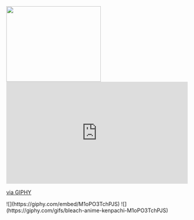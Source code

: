 
<img src="https://media.giphy.com/media/L13NsH0Aij4Sf2Gdjt/giphy.gif" width="250px" height="200px"/> 
<iframe src="https://giphy.com/embed/M1oPO3TchPJS" width="480" height="270" frameBorder="0" class="giphy-embed" allowFullScreen></iframe><p><a href="https://giphy.com/gifs/bleach-anime-kenpachi-M1oPO3TchPJS">via GIPHY</a></p>
![](https://giphy.com/embed/M1oPO3TchPJS)  
![](https://giphy.com/gifs/bleach-anime-kenpachi-M1oPO3TchPJS)  
